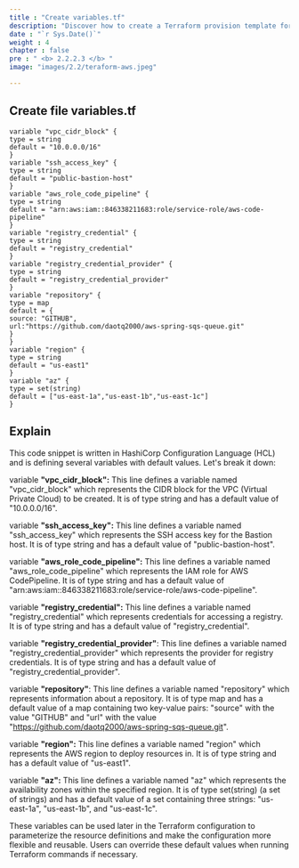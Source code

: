 ```yaml
---
title : "Create variables.tf"
description: "Discover how to create a Terraform provision template for building zero downtime applications. Learn step-by-step instructions and best practices for automating your AWS infrastructure"
date : "`r Sys.Date()`"
weight : 4
chapter : false
pre : " <b> 2.2.2.3 </b> "
image: "images/2.2/teraform-aws.jpeg"

---
```

## Create file variables.tf
    
    variable "vpc_cidr_block" {
    type = string
    default = "10.0.0.0/16"
    }
    variable "ssh_access_key" {
    type = string
    default = "public-bastion-host"
    }
    variable "aws_role_code_pipeline" {
    type = string
    default = "arn:aws:iam::846338211683:role/service-role/aws-code-pipeline"
    }
    variable "registry_credential" {
    type = string
    default = "registry_credential"
    }
    variable "registry_credential_provider" {
    type = string
    default = "registry_credential_provider"
    }
    variable "repository" {
    type = map
    default = {
    source: "GITHUB",
    url:"https://github.com/daotq2000/aws-spring-sqs-queue.git"
    }
    }
    variable "region" {
    type = string
    default = "us-east1"
    }
    variable "az" {
    type = set(string)
    default = ["us-east-1a","us-east-1b","us-east-1c"]
    }
## Explain


This code snippet is written in HashiCorp Configuration Language (HCL) and is defining several variables with default values. Let's break it down:

variable **"vpc_cidr_block":** This line defines a variable named "vpc_cidr_block" which represents the CIDR block for the VPC (Virtual Private Cloud) to be created. It is of type string and has a default value of "10.0.0.0/16".

variable **"ssh_access_key":** This line defines a variable named "ssh_access_key" which represents the SSH access key for the Bastion host. It is of type string and has a default value of "public-bastion-host".

variable **"aws_role_code_pipeline":** This line defines a variable named "aws_role_code_pipeline" which represents the IAM role for AWS CodePipeline. It is of type string and has a default value of "arn:aws:iam::846338211683:role/service-role/aws-code-pipeline".

variable **"registry_credential":** This line defines a variable named "registry_credential" which represents credentials for accessing a registry. It is of type string and has a default value of "registry_credential".

variable **"registry_credential_provider"**: This line defines a variable named "registry_credential_provider" which represents the provider for registry credentials. It is of type string and has a default value of "registry_credential_provider".

variable **"repository"**: This line defines a variable named "repository" which represents information about a repository. It is of type map and has a default value of a map containing two key-value pairs: "source" with the value "GITHUB" and "url" with the value "https://github.com/daotq2000/aws-spring-sqs-queue.git".

variable **"region":** This line defines a variable named "region" which represents the AWS region to deploy resources in. It is of type string and has a default value of "us-east1".

variable **"az":** This line defines a variable named "az" which represents the availability zones within the specified region. It is of type set(string) (a set of strings) and has a default value of a set containing three strings: "us-east-1a", "us-east-1b", and "us-east-1c".

These variables can be used later in the Terraform configuration to parameterize the resource definitions and make the configuration more flexible and reusable. Users can override these default values when running Terraform commands if necessary.




